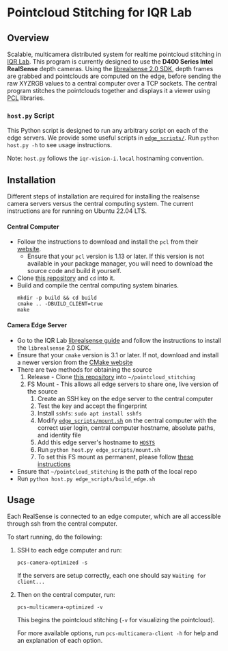 # Pointcloud Stitching for IQR Lab

## Overview
Scalable, multicamera distributed system for realtime pointcloud stitching in [IQR Lab](https://iqr-lab.github.io/). This program is currently designed to use the **D400 Series Intel RealSense** depth cameras. Using the [librealsense 2.0 SDK](https://github.com/IntelRealSense/librealsense), depth frames are grabbed and pointclouds are computed on the edge, before sending the raw XYZRGB values to a central computer over a TCP sockets. The central program stitches the pointclouds together and displays it a viewer using [PCL](http://pointclouds.org/) libraries.

### `host.py` Script
This Python script is designed to run any arbitrary script on each of the edge servers. We provide some useful scripts in [`edge_scripts/`](./edge_scripts). Run `python host.py -h` to see usage instructions.

Note: `host.py` follows the `iqr-vision-i.local` hostnaming convention.

## Installation
Different steps of installation are required for installing the realsense camera servers versus the central computing system. The current instructions are for running on Ubuntu 22.04 LTS.

#### Central Computer
- Follow the instructions to download and install the `pcl` from their [website](https://pointclouds.org/downloads/). 
  - Ensure that your `pcl` version is 1.13 or later. If this version is not available in your package manager, you will need to download the source code and build it yourself.
- Clone [this repository](https://github.com/iqr-lab/pointcloud_stitching) and `cd` into it.
- Build and compile the central computing system binaries.
  ```
  mkdir -p build && cd build
  cmake .. -DBUILD_CLIENT=true
  make
  ```

#### Camera Edge Server
- Go to the IQR Lab [librealsense guide](https://iqr-lab.github.io/docs/computer-vision/intel-realsense.html) and follow the instructions to install the `librealsense` 2.0 SDK.
- Ensure that your `cmake` version is 3.1 or later. If not, download and install a newer version from the [CMake website](https://cmake.org/download/)
- There are two methods for obtaining the source
  1. Release - Clone [this repository](https://github.com/iqr-lab/pointcloud_stitching) into `~/pointcloud_stitching`
  1. FS Mount - This allows all edge servers to share one, live version of the source
      1. Create an SSH key on the edge server to the central computer
      1. Test the key and accept the fingerprint
      1. Install `sshfs`: `sudo apt install sshfs`
      1. Modify [`edge_scripts/mount.sh`](edge_scripts/mount.sh) on the central computer with the correct user login, central computer hostname, absolute paths, and identity file
      1. Add this edge server's hostname to [`HOSTS`](/HOSTS)
      1. Run `python host.py edge_scripts/mount.sh`
      1. To set this FS mount as permanent, please follow [these instructions](https://www.digitalocean.com/community/tutorials/how-to-use-sshfs-to-mount-remote-file-systems-over-ssh#step-3-permanently-mounting-the-remote-filesystem)
- Ensure that `~/pointcloud_stitching` is the path of the local repo
- Run `python host.py edge_scripts/build_edge.sh`

## Usage
Each RealSense is connected to an edge computer, which are all accessible through ssh from the central computer. 

To start running, do the following:

1. SSH to each edge computer and run:
    ```
    pcs-camera-optimized -s
    ```
  
    If the servers are setup correctly, each one should say `Waiting for client...` 
2. Then on the central computer, run:
    ```
    pcs-multicamera-optimized -v
    ```

    This begins the pointcloud stitching (`-v` for visualizing the pointcloud). 
    
    For more available options, run `pcs-multicamera-client -h` for help and an explanation of each option.